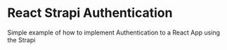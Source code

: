 # React Strapi Authentication

Simple example of how to implement Authentication to a React App using the Strapi
